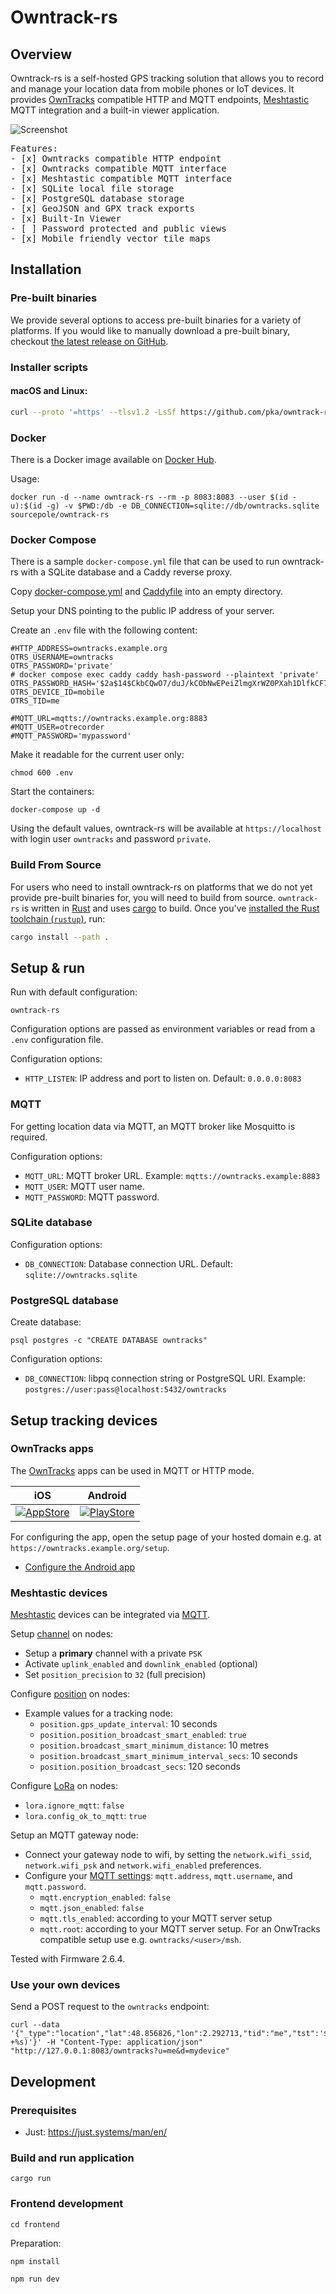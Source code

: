 <div class="oranda-hide">

# Owntrack-rs

</div>

## Overview

Owntrack-rs is a self-hosted GPS tracking solution that allows you to record and manage your location data from mobile phones or IoT devices.
It provides [OwnTracks](https://owntracks.org/booklet/) compatible HTTP and MQTT endpoints, [Meshtastic](https://meshtastic.org/) MQTT integration
and a built-in viewer application.

![Screenshot](static/screenshot.jpg)

<pre>
Features:
- [x] Owntracks compatible HTTP endpoint
- [x] Owntracks compatible MQTT interface
- [x] Meshtastic compatible MQTT interface
- [x] SQLite local file storage
- [x] PostgreSQL database storage
- [x] GeoJSON and GPX track exports
- [x] Built-In Viewer
- [ ] Password protected and public views
- [x] Mobile friendly vector tile maps
</pre>

## Installation

### Pre-built binaries

We provide several options to access pre-built binaries for a variety of platforms. If you would like to manually download a pre-built binary, checkout [the latest release on GitHub](https://github.com/pka/owntrack-rs/releases/latest).

### Installer scripts

#### macOS and Linux:

```sh
curl --proto '=https' --tlsv1.2 -LsSf https://github.com/pka/owntrack-rs/releases/latest/download/owntrack-rs-installer.sh | sh
```

### Docker

There is a Docker image available on [Docker Hub](https://hub.docker.com/r/sourcepole/owntrack-rs).

Usage:
```
docker run -d --name owntrack-rs --rm -p 8083:8083 --user $(id -u):$(id -g) -v $PWD:/db -e DB_CONNECTION=sqlite://db/owntracks.sqlite sourcepole/owntrack-rs
```

### Docker Compose

There is a sample `docker-compose.yml` file that can be used to run owntrack-rs with a SQLite database and a Caddy reverse proxy.

Copy [docker-compose.yml](https://github.com/pka/owntrack-rs/raw/refs/heads/main/docker-compose.yml) and [Caddyfile](https://github.com/pka/owntrack-rs/raw/refs/heads/main/Caddyfile)
into an empty directory.

Setup your DNS pointing to the public IP address of your server.

Create an `.env` file with the following content:
```
#HTTP_ADDRESS=owntracks.example.org
OTRS_USERNAME=owntracks
OTRS_PASSWORD='private'
# docker compose exec caddy caddy hash-password --plaintext 'private'
OTRS_PASSWORD_HASH='$2a$14$CkbCQwO7/duJ/kCObNwEPeiZlmgXrWZ0PXah1DlfkCF70.BIwzZVC'
OTRS_DEVICE_ID=mobile
OTRS_TID=me

#MQTT_URL=mqtts://owntracks.example.org:8883
#MQTT_USER=otrecorder
#MQTT_PASSWORD='mypassword'
```

Make it readable for the current user only:
```
chmod 600 .env
```

Start the containers:
```
docker-compose up -d
```

Using the default values, owntrack-rs will be available at `https://localhost` with login user `owntracks` and password `private`.

### Build From Source

For users who need to install owntrack-rs on platforms that we do not yet provide pre-built binaries for, you will need to build from source.
`owntrack-rs` is written in [Rust](https://rust-lang.org) and uses [cargo](https://doc.rust-lang.org/cargo/index.html) to build. Once you've [installed the Rust toolchain (`rustup`)](https://rustup.rs/), run:

```sh
cargo install --path .
```

## Setup & run

Run with default configuration:

```
owntrack-rs
```

Configuration options are passed as environment variables or read from a `.env` configuration file.

Configuration options:
* `HTTP_LISTEN`: IP address and port to listen on. Default: `0.0.0.0:8083`

### MQTT

For getting location data via MQTT, an MQTT broker like Mosquitto is required.

Configuration options:
* `MQTT_URL`: MQTT broker URL. Example: `mqtts://owntracks.example:8883`
* `MQTT_USER`: MQTT user name.
* `MQTT_PASSWORD`: MQTT password.

### SQLite database

Configuration options:
* `DB_CONNECTION`: Database connection URL. Default: `sqlite://owntracks.sqlite`

### PostgreSQL database

Create database:
```
psql postgres -c "CREATE DATABASE owntracks"
```

Configuration options:
* `DB_CONNECTION`: libpq connection string or PostgreSQL URI. Example: `postgres://user:pass@localhost:5432/owntracks`

## Setup tracking devices

### OwnTracks apps

The [OwnTracks](https://owntracks.org/booklet/) apps can be used in MQTT or HTTP mode.

|  iOS   | Android |
| :----: | :-----: |
| [![AppStore](static/appstore.png)](https://apps.apple.com/us/app/owntracks/id692424691) | [![PlayStore](static/playstore.png)](https://play.google.com/store/apps/details?id=org.owntracks.android) |

For configuring the app, open the setup page of your hosted domain e.g. at `https://owntracks.example.org/setup`.

- [Configure the Android app](https://owntracks.org/booklet/guide/app/android/)

### Meshtastic devices

[Meshtastic](https://meshtastic.org/) devices can be integrated via [MQTT](https://meshtastic.org/docs/software/integrations/mqtt/).

Setup [channel](https://meshtastic.org/docs/configuration/radio/channels/) on nodes:
* Setup a **primary** channel with a private `PSK`
* Activate `uplink_enabled` and `downlink_enabled` (optional)
* Set `position_precision` to `32` (full precision)

Configure [position](https://meshtastic.org/docs/configuration/radio/position/) on nodes:
* Example values for a tracking node:
  * `position.gps_update_interval`: 10 seconds
  * `position.position_broadcast_smart_enabled`: `true`
  * `position.broadcast_smart_minimum_distance`: 10 metres
  * `position.broadcast_smart_minimum_interval_secs`: 10 seconds
  * `position.position_broadcast_secs`: 120 seconds

Configure [LoRa](https://meshtastic.org/docs/configuration/radio/lora/) on nodes:
* `lora.ignore_mqtt`: `false`
* `lora.config_ok_to_mqtt`: `true`

Setup an MQTT gateway node:
* Connect your gateway node to wifi, by setting the `network.wifi_ssid`, `network.wifi_psk` and `network.wifi_enabled` preferences.
* Configure your [MQTT settings]([https://meshtastic.org/docs/configuration/module/mqtt/): `mqtt.address`, `mqtt.username`, and `mqtt.password`.
  * `mqtt.encryption_enabled`: `false`
  * `mqtt.json_enabled`: `false`
  * `mqtt.tls_enabled`: according to your MQTT server setup
  * `mqtt.root`: according to your MQTT server setup. For an OnwTracks compatible setup use e.g. `owntracks/<user>/msh`.

Tested with Firmware 2.6.4.

### Use your own devices

Send a POST request to the `owntracks` endpoint:
```
curl --data '{"_type":"location","lat":48.856826,"lon":2.292713,"tid":"me","tst":'$(date +%s)'}' -H "Content-Type: application/json" "http://127.0.0.1:8083/owntracks?u=me&d=mydevice"
```

<div class="oranda-hide">

## Development

### Prerequisites

* Just: https://just.systems/man/en/

### Build and run application

```
cargo run
```

### Frontend development

```
cd frontend
```

Preparation:
```
npm install
```

```
npm run dev
```

</div>
